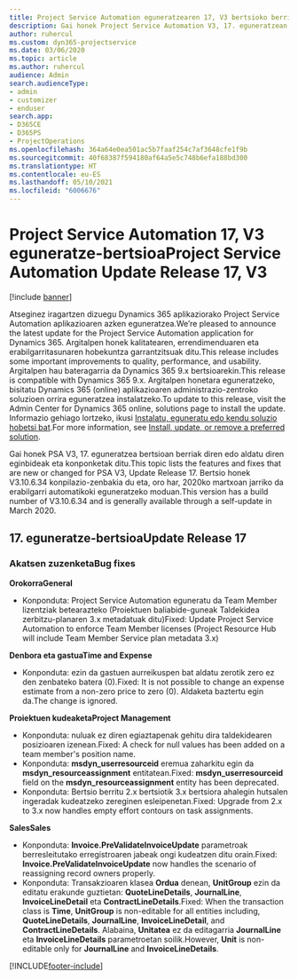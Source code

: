 ```yaml
---
title: Project Service Automation eguneratzearen 17, V3 bertsioko berrikuntzak edo aldaketak
description: Gai honek Project Service Automation V3, 17. eguneratzean erabilgarri dauden eginbideak eta konponketak ditu.
author: ruhercul
ms.custom: dyn365-projectservice
ms.date: 03/06/2020
ms.topic: article
ms.author: ruhercul
audience: Admin
search.audienceType:
- admin
- customizer
- enduser
search.app:
- D365CE
- D365PS
- ProjectOperations
ms.openlocfilehash: 364a64e0ea501ac5b7faaf254c7af3648cfe1f9b
ms.sourcegitcommit: 40f68387f594180af64a5e5c748b6efa188bd300
ms.translationtype: HT
ms.contentlocale: eu-ES
ms.lasthandoff: 05/10/2021
ms.locfileid: "6006676"
---
```

# <a name="project-service-automation-update-release-17-v3"></a><span data-ttu-id="890db-103">Project Service Automation 17, V3 eguneratze-bertsioa</span><span class="sxs-lookup"><span data-stu-id="890db-103">Project Service Automation Update Release 17, V3</span></span>

[!include [banner](../includes/psa-now-project-operations.md)]

<span data-ttu-id="890db-104">Atseginez iragartzen dizuegu Dynamics 365 aplikaziorako Project Service Automation aplikazioaren azken eguneratzea.</span><span class="sxs-lookup"><span data-stu-id="890db-104">We’re pleased to announce the latest update for the Project Service Automation application for Dynamics 365.</span></span> <span data-ttu-id="890db-105">Argitalpen honek kalitatearen, errendimenduaren eta erabilgarritasunaren hobekuntza garrantzitsuak ditu.</span><span class="sxs-lookup"><span data-stu-id="890db-105">This release includes some important improvements to quality, performance, and usability.</span></span>  <span data-ttu-id="890db-106">Argitalpen hau bateragarria da Dynamics 365 9.x bertsioarekin.</span><span class="sxs-lookup"><span data-stu-id="890db-106">This release is compatible with Dynamics 365 9.x.</span></span> <span data-ttu-id="890db-107">Argitalpen honetara eguneratzeko, bisitatu Dynamics 365 (online) aplikazioaren administrazio-zentroko soluzioen orrira eguneratzea instalatzeko.</span><span class="sxs-lookup"><span data-stu-id="890db-107">To update to this release, visit the Admin Center for Dynamics 365 online, solutions page to install the update.</span></span> <span data-ttu-id="890db-108">Informazio gehiago lortzeko, ikusi [Instalatu, eguneratu edo kendu soluzio hobetsi bat](/power-platform/admin/install-remove-preferred-solution).</span><span class="sxs-lookup"><span data-stu-id="890db-108">For more information, see [Install, update, or remove a preferred solution](/power-platform/admin/install-remove-preferred-solution).</span></span>

<span data-ttu-id="890db-109">Gai honek PSA V3, 17. eguneratzea bertsioan berriak diren edo aldatu diren eginbideak eta konponketak ditu.</span><span class="sxs-lookup"><span data-stu-id="890db-109">This topic lists the features and fixes that are new or changed for PSA V3, Update Release 17.</span></span> <span data-ttu-id="890db-110">Bertsio honek V3.10.6.34 konpilazio-zenbakia du eta, oro har, 2020ko martxoan jarriko da erabilgarri automatikoki eguneratzeko moduan.</span><span class="sxs-lookup"><span data-stu-id="890db-110">This version has a build number of V3.10.6.34 and is generally available through a self-update in March 2020.</span></span>


## <a name="update-release-17"></a><span data-ttu-id="890db-111">17. eguneratze-bertsioa</span><span class="sxs-lookup"><span data-stu-id="890db-111">Update Release 17</span></span>

### <a name="bug-fixes"></a><span data-ttu-id="890db-112">Akatsen zuzenketa</span><span class="sxs-lookup"><span data-stu-id="890db-112">Bug fixes</span></span>

<span data-ttu-id="890db-113">**Orokorra**</span><span class="sxs-lookup"><span data-stu-id="890db-113">**General**</span></span>

- <span data-ttu-id="890db-114">Konponduta: Project Service Automation eguneratu da Team Member lizentziak betearazteko (Proiektuen baliabide-guneak Taldekidea zerbitzu-planaren 3.x metadatuak ditu)</span><span class="sxs-lookup"><span data-stu-id="890db-114">Fixed: Update Project Service Automation to enforce Team Member licenses (Project Resource Hub will include Team Member Service plan metadata 3.x)</span></span>
 
<span data-ttu-id="890db-115">**Denbora eta gastua**</span><span class="sxs-lookup"><span data-stu-id="890db-115">**Time and Expense**</span></span>

- <span data-ttu-id="890db-116">Konponduta: ezin da gastuen aurreikuspen bat aldatu zerotik zero ez den zenbateko batera (0).</span><span class="sxs-lookup"><span data-stu-id="890db-116">Fixed: It is not possible to change an expense estimate from a non-zero price to zero (0).</span></span> <span data-ttu-id="890db-117">Aldaketa baztertu egin da.</span><span class="sxs-lookup"><span data-stu-id="890db-117">The change is ignored.</span></span>

<span data-ttu-id="890db-118">**Proiektuen kudeaketa**</span><span class="sxs-lookup"><span data-stu-id="890db-118">**Project Management**</span></span>

- <span data-ttu-id="890db-119">Konponduta: nuluak ez diren egiaztapenak gehitu dira taldekidearen posizioaren izenean.</span><span class="sxs-lookup"><span data-stu-id="890db-119">Fixed: A check for null values has been added on a team member's position name.</span></span>
- <span data-ttu-id="890db-120">Konponduta: **msdyn_userresourceid** eremua zaharkitu egin da **msdyn_resourceassignment** entitatean.</span><span class="sxs-lookup"><span data-stu-id="890db-120">Fixed: **msdyn_userresourceid** field on the **msdyn_resourceassignment** entity has been deprecated.</span></span>
- <span data-ttu-id="890db-121">Konponduta: Bertsio berritu 2.x bertsiotik 3.x bertsiora ahalegin hutsalen ingeradak kudeatzeko zereginen esleipenetan.</span><span class="sxs-lookup"><span data-stu-id="890db-121">Fixed: Upgrade from 2.x to 3.x now handles empty effort contours on task assignments.</span></span>

<span data-ttu-id="890db-122">**Sales**</span><span class="sxs-lookup"><span data-stu-id="890db-122">**Sales**</span></span>

- <span data-ttu-id="890db-123">Konponduta: **Invoice.PreValidateInvoiceUpdate** parametroak berresleitutako erregistroaren jabeak ongi kudeatzen ditu orain.</span><span class="sxs-lookup"><span data-stu-id="890db-123">Fixed: **Invoice.PreValidateInvoiceUpdate** now handles the scenario of reassigning record owners properly.</span></span>
- <span data-ttu-id="890db-124">Konponduta: Transakzioaren klasea **Ordua** denean, **UnitGroup** ezin da editatu erakunde guztietan: **QuoteLineDetails**, **JournalLine**, **InvoiceLineDetail** eta **ContractLineDetails**.</span><span class="sxs-lookup"><span data-stu-id="890db-124">Fixed: When the transaction class is **Time**, **UnitGroup** is non-editable for all entities including, **QuoteLineDetails**, **JournalLine**, **InvoiceLineDetail**, and **ContractLineDetails**.</span></span> <span data-ttu-id="890db-125">Alabaina, **Unitatea** ez da editagarria **JournalLine** eta **InvoiceLineDetails** parametroetan soilik.</span><span class="sxs-lookup"><span data-stu-id="890db-125">However, **Unit** is non-editable only for **JournalLine** and **InvoiceLineDetails**.</span></span>




[!INCLUDE[footer-include](../includes/footer-banner.md)]